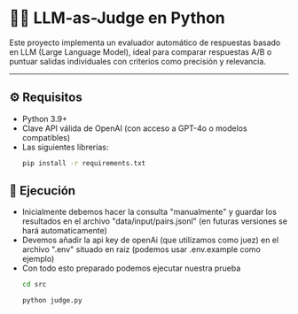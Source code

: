 # 🧑‍⚖️ LLM-as-Judge en Python

Este proyecto implementa un evaluador automático de respuestas basado en LLM (Large Language Model), ideal para comparar respuestas A/B o puntuar salidas individuales con criterios como precisión y relevancia.

---

## ⚙️ Requisitos

- Python 3.9+
- Clave API válida de OpenAI (con acceso a GPT-4o o modelos compatibles)
- Las siguientes librerías:
  ```bash
  pip install -r requirements.txt

## 🧩 Ejecución

- Inicialmente debemos hacer la consulta "manualmente" y guardar los resultados en el archivo "data/input/pairs.jsonl" (en futuras versiones se hará automaticamente)
- Devemos añadir la api key de openAi (que utilizamos como juez) en el archivo ".env" situado en raiz (podemos usar .env.example como ejemplo)
- Con todo esto preparado podemos ejecutar nuestra prueba
  ```bash
  cd src
  
  python judge.py
 
